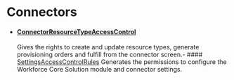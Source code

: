 # Connectors

- #### [ConnectorResourceTypeAccessControl](/docs/identitymanager/6.2/identitymanager/integration-guide/toolkit/xml-configuration/configuration/scaffoldings/accesscontrolrules/connectors/connectorresourcetypeaccesscontrol/index.md)
  Gives the rights to create and update resource types, generate provisioning orders and fulfill
  from the connector screen.- ####
  [SettingsAccessControlRules](/docs/identitymanager/6.2/identitymanager/integration-guide/toolkit/xml-configuration/configuration/scaffoldings/accesscontrolrules/connectors/settingsaccesscontrolrules/index.md) Generates the permissions to
  configure the Workforce Core Solution module and connector settings.
